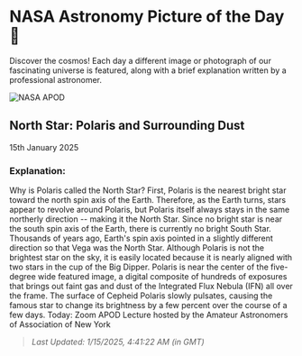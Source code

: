 
  # NASA Astronomy Picture of the Day 🌌

  Discover the cosmos! Each day a different image or photograph of our fascinating universe is featured, along with a brief explanation written by a professional astronomer.

![NASA APOD](https://apod.nasa.gov/apod/image/2501/PolarisIfn_Coverta_3050.jpg)

## North Star: Polaris and Surrounding Dust

15th January 2025

### Explanation: 

Why is Polaris called the North Star? First, Polaris is the nearest bright star toward the north spin axis of the Earth.  Therefore, as the Earth turns, stars appear to revolve around Polaris, but Polaris itself always stays in the same northerly direction -- making it the North Star.  Since no bright star is near the south spin axis of the Earth, there is currently no bright South Star.  Thousands of years ago, Earth's spin axis pointed in a slightly different direction so that Vega was the North Star.  Although Polaris is not the brightest star on the sky, it is easily located because it is nearly aligned with two stars in the cup of the Big Dipper. Polaris is near the center of the five-degree wide featured image, a digital composite of hundreds of exposures that brings out faint gas and dust of the Integrated Flux Nebula (IFN) all over the frame. The surface of Cepheid Polaris slowly pulsates, causing the famous star to change its brightness by a few percent over the course of a few days.    Today: Zoom APOD Lecture hosted by the Amateur Astronomers of Association of New York

> _Last Updated: 1/15/2025, 4:41:22 AM (in GMT)_

